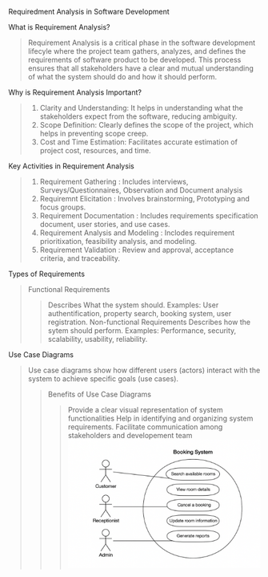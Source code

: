 Requiredment Analysis in Software Development

What is Requirement Analysis?
> Requirement Analysis is a critical phase in the software development lifecyle where the project team gathers, analyzes, and defines the requirements of software product to be developed. This process ensures that all stakeholders have a clear and mutual understanding of what the system should do and how it should perform. 

Why is Requirement Analysis Important?
> 1. Clarity and Understanding: It helps in understanding what the stakeholders expect from the software, reducing ambiguity.
> 2. Scope Definition: Clearly defines the scope of the project, which helps in preventing scope creep.
> 3. Cost and Time Estimation: Facilitates accurate estimation of project cost, resources, and time.

Key Activities in Requirement Analysis
> 1. Requirement Gathering : Includes interviews, Surveys/Questionnaires, Observation and Document analysis
> 2. Requiremnt Elicitation : Involves brainstorming, Prototyping and focus groups.
> 3. Requirement Documentation : Includes requirements specification document, user stories, and use cases.
> 4. Requirement Analysis and Modeling : Inclodes requirement prioritixation, feasibility analysis, and modeling.
> 5. Requirement Validation :  Review and approval, acceptance criteria, and traceability.

Types of Requirements
> Functional Requirements
> > Describes What the system should.
> > Examples: User authentification, property search, booking system, user registration.
> Non-functional Requirements
> > Describes how the sytem should perform.
> > Examples: Performance, security, scalability, usability, reliability.

Use Case Diagrams
>Use case diagrams show how different users (actors) interact with the system to achieve specific goals (use cases).
>> Benefits of Use Case Diagrams
>> > Provide a clear visual representation of system functionalities
>> > Help in identifying and organizing system requirements.
>> > Facilitate communication among stakeholders and developement team
> ![Use Case Diagram](https://github.com/GalaletsangM/requirement-analysis/blob/a812a2709ad3394abdd28b4b323459226d6805fe/alx-booking-uc.png)

